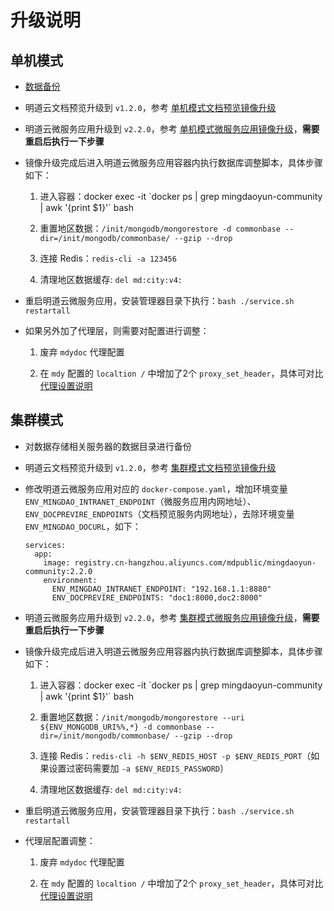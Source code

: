 # 升级说明

## 单机模式

- [数据备份](https://docs.pd.mingdao.com/docker-compose-standalone-data.html)
   
- 明道云文档预览升级到 `v1.2.0`，参考 [单机模式文档预览镜像升级](https://docs.pd.mingdao.com/docker-compose-standalone-upgrade.html#%E6%98%8E%E9%81%93%E4%BA%91%E6%96%87%E6%A1%A3%E9%A2%84%E8%A7%88%E9%95%9C%E5%83%8F%E5%8D%87%E7%BA%A7)

- 明道云微服务应用升级到 `v2.2.0`，参考 [单机模式微服务应用镜像升级](https://docs.pd.mingdao.com/docker-compose-standalone-upgrade.html#%E6%98%8E%E9%81%93%E4%BA%91%E5%BE%AE%E6%9C%8D%E5%8A%A1%E5%BA%94%E7%94%A8%E9%95%9C%E5%83%8F%E5%8D%87%E7%BA%A7)，**需要重启后执行一下步骤**

- 镜像升级完成后进入明道云微服务应用容器内执行数据库调整脚本，具体步骤如下：
  
  1. 进入容器：docker exec -it  \`docker ps | grep mingdaoyun-community | awk '{print $1}'\` bash

  1. 重置地区数据：`/init/mongodb/mongorestore -d commonbase --dir=/init/mongodb/commonbase/ --gzip --drop`

  1. 连接 Redis：`redis-cli -a 123456`

  1. 清理地区数据缓存: `del md:city:v4:`

- 重启明道云微服务应用，安装管理器目录下执行：`bash ./service.sh restartall`

- 如果另外加了代理层，则需要对配置进行调整：
  
  1. 废弃 `mdydoc` 代理配置

  1. 在 `mdy` 配置的 `localtion /` 中增加了2个 `proxy_set_header`，具体可对比 [代理设置说明](https://docs.pd.mingdao.com/proxy.html)

## 集群模式

- 对数据存储相关服务器的数据目录进行备份

- 明道云文档预览升级到 `v1.2.0`，参考 [集群模式文档预览镜像升级](https://docs.pd.mingdao.com/docker-compose-cluster-upgrade.html#%E6%98%8E%E9%81%93%E4%BA%91%E6%96%87%E6%A1%A3%E9%A2%84%E8%A7%88%E9%95%9C%E5%83%8F%E5%8D%87%E7%BA%A7)

- 修改明道云微服务应用对应的 `docker-compose.yaml`，增加环境变量 `ENV_MINGDAO_INTRANET_ENDPOINT`（微服务应用内网地址）、`ENV_DOCPREVIRE_ENDPOINTS`（文档预览服务内网地址），去除环境变量 `ENV_MINGDAO_DOCURL`，如下：
  
  ```
  services:
    app:
      image: registry.cn-hangzhou.aliyuncs.com/mdpublic/mingdaoyun-community:2.2.0
      environment:
        ENV_MINGDAO_INTRANET_ENDPOINT: "192.168.1.1:8880"
        ENV_DOCPREVIRE_ENDPOINTS: "doc1:8000,doc2:8000"
  ```

- 明道云微服务应用升级到 `v2.2.0`，参考 [集群模式微服务应用镜像升级](https://docs.pd.mingdao.com/docker-compose-cluster-upgrade.html#%E6%98%8E%E9%81%93%E4%BA%91%E5%BE%AE%E6%9C%8D%E5%8A%A1%E5%BA%94%E7%94%A8%E9%95%9C%E5%83%8F%E5%8D%87%E7%BA%A7)，**需要重启后执行一下步骤**

- 镜像升级完成后进入明道云微服务应用容器内执行数据库调整脚本，具体步骤如下：
  
  1. 进入容器：docker exec -it  \`docker ps | grep mingdaoyun-community | awk '{print $1}'\` bash

  1. 重置地区数据：`/init/mongodb/mongorestore --uri ${ENV_MONGODB_URI%%,*} -d commonbase --dir=/init/mongodb/commonbase/ --gzip --drop`

  1. 连接 Redis：`redis-cli -h $ENV_REDIS_HOST -p $ENV_REDIS_PORT`（如果设置过密码需要加 `-a $ENV_REDIS_PASSWORD`）

  1. 清理地区数据缓存: `del md:city:v4:`

- 重启明道云微服务应用，安装管理器目录下执行：`bash ./service.sh restartall`

- 代理层配置调整：
  
  1. 废弃 `mdydoc` 代理配置

  1. 在 `mdy` 配置的 `localtion /` 中增加了2个 `proxy_set_header`，具体可对比 [代理设置说明](https://docs.pd.mingdao.com/proxy.html)